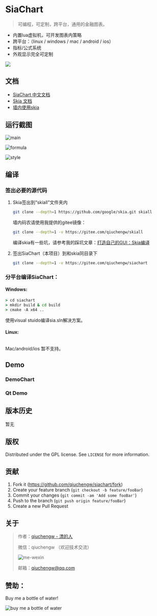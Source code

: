 # SiaChart
> 可编程，可定制，跨平台，通用的金融图表。

- 内置lua虚拟机，可开发图表内策略
- 跨平台：（linux / windows / mac / android / ios）
- 指标/公式系统
- 外观显示完全可定制

![](header.png)

## 文档
* [SiaChart 中文文档](https://qiuchengw.github.io/zh-cn/)
* [Skia 文档](https://skia.org/)
* [墙内使用skia](https://piaode.ren/2018/08/01/%E6%89%93%E9%80%A0%E8%87%AA%E5%B7%B1%E7%9A%84GUI%EF%BC%9ASkia%E7%BC%96%E8%AF%91/)


## 运行截图

 ![main](https://raw.githubusercontent.com/qiuchengw/siachart/master/imgs/c-main.jpg)

 ![formula](https://raw.githubusercontent.com/qiuchengw/siachart/master/imgs/c-formula.jpg)

  ![style](https://raw.githubusercontent.com/qiuchengw/siachart/master/imgs/c-style.jpg)

## 编译

### 签出必要的源代码

1. Skia签出到“skiall”文件夹内
   ```sh
   git clone --depth=1 https://github.com/google/skia.git skiall
   ```

   墙内码农请使用我提供的gitee镜像：
   ```sh
   git clone --depth=1 -v https://gitee.com/qiuchengw/skiall
   ```

   编译skia有一些坑，请参考我的踩坑文章：[打造自己的GUI：Skia编译](https://piaode.ren/2018/08/01/%E6%89%93%E9%80%A0%E8%87%AA%E5%B7%B1%E7%9A%84GUI%EF%BC%9ASkia%E7%BC%96%E8%AF%91/)

2. 签出SiaChart（本项目）到和skia同目录下
   ```sh
   git clone --depth=1 -v https://gitee.com/qiuchengw/siachart
   ```

### 分平台编译SiaChart：

#### Windows:

```bat
> cd siachart 
> mkdir build & cd build
> cmake -A x64 ..
```
使用visual stuido编译sia.sln解决方案。

#### Linux:

```sh

```

Mac/android/ios 暂不支持。

## Demo
### DemoChart
### Qt Demo

## 版本历史

暂无
<!-- * 0.0.1 -->
<!-- * Work in progress -->

## 版权

Distributed under the GPL license. See ``LICENSE`` for more information.

## 贡献

1. Fork it (<https://github.com/qiuchengw/siachart/fork>)
2. Create your feature branch (`git checkout -b feature/fooBar`)
3. Commit your changes (`git commit -am 'Add some fooBar'`)
4. Push to the branch (`git push origin feature/fooBar`)
5. Create a new Pull Request

## 关于

> 作者：[qiuchengw - 漂的人](https://piaode.ren) 
> 
> 微信：qiuchengw （欢迎技术交流） 
> 
> ![me-wexin](https://raw.githubusercontent.com/qiuchengw/siachart/master/imgs/wx-me.jpg)
> 
> 邮箱：qiuchengw@qq.com

## 赞助：

Buy me a bottle of water!

 ![buy me a bottle of water](https://raw.githubusercontent.com/qiuchengw/siachart/master/imgs/wxpay.jpg)

